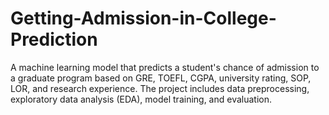 # Getting-Admission-in-College-Prediction<br>
 A machine learning model that predicts a student's chance of admission to a graduate program based on GRE, TOEFL, CGPA, university rating, SOP, LOR, and research experience. The project includes data preprocessing, exploratory data analysis (EDA), model training, and evaluation.

